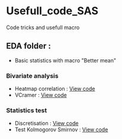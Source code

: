 # Usefull_code_SAS
Code tricks and usefull macro

## EDA folder : 
* Basic statistics with macro "Better mean"

### Bivariate analysis
* Heatmap correlation : [View code](...EDA/MACRO_HeatMap_Correlation)
* VCramer : [View code](..EDA/MACRO_VCramer)

### Statistics test
* Discretisation : [View code](..EDA/MACRO_Discretisation_aov)
* Test Kolmogorov Smirnov  : [View code](..EDA/MACRO_Test_KS)
